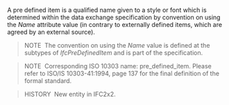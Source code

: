 ﻿A pre defined item is a qualified name given to a style or font which is determined within the data exchange specification by convention on using the _Name_ attribute value (in contrary to externally defined items, which are agreed by an external source).

> NOTE&nbsp; The convention on using the _Name_ value is defined at the subtypes of _IfcPreDefinedItem_ and is part of the specification.

> NOTE&nbsp; Corresponding ISO 10303 name: pre_defined_item. Please refer to ISO/IS 10303-41:1994, page 137 for the final definition of the formal standard.

> HISTORY&nbsp; New entity in IFC2x2.